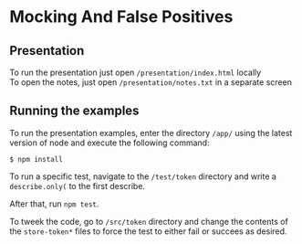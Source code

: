 # Mocking And False Positives

## Presentation

To run the presentation just open `/presentation/index.html` locally  
To open the notes, just open `/presentation/notes.txt` in a separate screen

## Running the examples

To run the presentation examples, enter the directory `/app/` using the latest version of node and execute the following command:

    $ npm install

To run a specific test, navigate to the `/test/token` directory and write a `describe.only(` to the first describe.

After that, run `npm test`.

To tweek the code, go to `/src/token` directory and change the contents of the `store-token*` files to force the test to either fail or succees as desired.
